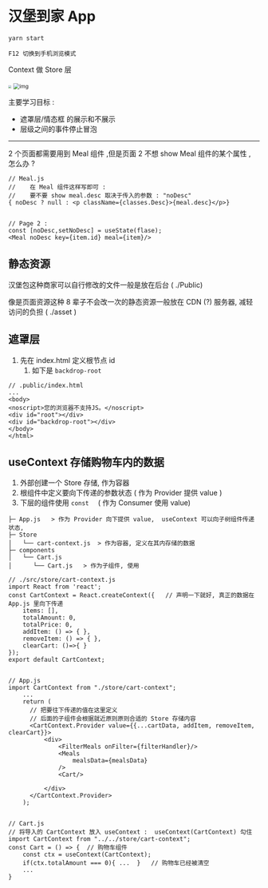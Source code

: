 # 汉堡到家 App

```react
yarn start

F12 切换到手机浏览模式
```



 Context 做 Store 层



<img src="https://my-wp.oss-cn-beijing.aliyuncs.com/wp-content/uploads/2022/05/20220506173307498.png" style="zoom:40%;" />



<img src="https://my-wp.oss-cn-beijing.aliyuncs.com/wp-content/uploads/2022/05/20220506213746650-1024x579.png" alt="img" style="zoom:75%;" />



主要学习目标 : 

- 遮罩层/情态框 的展示和不展示
- 层级之间的事件停止冒泡



----

2 个页面都需要用到 Meal 组件 ,但是页面 2 不想 show Meal 组件的某个属性 , 怎么办 ? 

```react
// Meal.js
//    在 Meal 组件这样写即可 : 
//    要不要 show meal.desc 取决于传入的参数 : "noDesc"
{ noDesc ? null : <p className={classes.Desc}>{meal.desc}</p>}


// Page 2 : 
const [noDesc,setNoDesc] = useState(flase);
<Meal noDesc key={item.id} meal={item}/>
```







## 静态资源

汉堡包这种商家可以自行修改的文件一般是放在后台 ( ./Public)

像是页面资源这种 8 辈子不会改一次的静态资源一般放在 CDN (?) 服务器,  减轻访问的负担 ( ./asset )





## 遮罩层

1. 先在 index.html 定义根节点 id 
   1. 如下是 `backdrop-root`  

```react
// .public/index.html
...
<body>
<noscript>您的浏览器不支持JS。</noscript>
<div id="root"></div>
<div id="backdrop-root"></div>
</body>
</html>
```



## useContext 存储购物车内的数据

1. 外部创建一个 Store 存储, 作为容器
2. 根组件中定义要向下传递的参数状态 ( 作为 Provider 提供 value )
3. 下层的组件使用 `const  `  ( 作为 Consumer 使用 value)

```react
├─ App.js   > 作为 Provider 向下提供 value,  useContext 可以向子树组件传递状态, 
├─ Store
│   └── cart-context.js  > 作为容器, 定义在其内存储的数据
├─ components
│   └── Cart.js
│      └── Cart.js   > 作为子组件, 使用
```



```react
// ./src/store/cart-context.js
import React from 'react';
const CartContext = React.createContext({   // 声明一下就好, 真正的数据在 App.js 里向下传递
    items: [],
    totalAmount: 0,
    totalPrice: 0,
    addItem: () => { },
    removeItem: () => { },
    clearCart: ()=>{ }
});
export default CartContext;


// App.js
import CartContext from "./store/cart-context";
    ...
    return (
      // 把要往下传递的值在这里定义
      // 后面的子组件会根据就近原则原则合适的 Store 存储内容
      <CartContext.Provider value={{...cartData, addItem, removeItem, clearCart}}>
          <div>
              <FilterMeals onFilter={filterHandler}/>
              <Meals
                  mealsData={mealsData}
              />
              <Cart/>

          </div>
      </CartContext.Provider>
    );


// Cart.js
// 将导入的 CartContext 放入 useContext :  useContext(CartContext) 勾住
import CartContext from "../../store/cart-context";
const Cart = () => {  // 购物车组件
    const ctx = useContext(CartContext);
    if(ctx.totalAmount === 0){ ...  }   // 购物车已经被清空
    ...
}
```

